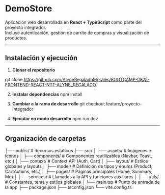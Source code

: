# DemoStore

Aplicación web desarrollada en **React + TypeScript** como parte del proyecto integrador.  
Incluye autenticación, gestión de carrito de compras y visualización de productos.

---

## Instalación y ejecución

1. **Clonar el repositorio**

git clone https://github.com/AlyneRegaladoMorales/BOOTCAMP-0825-FRONTEND-REACT-NTT-ALYNE_REGALADO.

2. **Instalar dependencias**
npm install

3. **Cambiar a la rama de desarrollo**
git checkout feature/proyecto-integrador

3. **Ejecutar en modo desarrollo**
npm run dev

---

## Organización de carpetas

├── public/              # Recursos estáticos
├── src/
│   ├── assets/          # Imágenes e íconos
│   ├── components/      # Componentes reutilizables (Navbar, Toast, etc.)
│   ├── context/         # Context API (Auth, Cart)
│   ├── layout/          # Estilos globales y layouts
│   ├── model/           # Definición de tipos y enums (Product, CartActions, etc.)
│   ├── pages/           # Páginas principales (Home, Summary, Me)
│   ├── services/        # Llamadas a la API y funciones auxiliares
│   ├── utils/           # Constantes, tema y estilos globales
│   └── main.tsx         # Punto de entrada de la app
├── package.json
├── tsconfig.json
└── vite.config.ts

